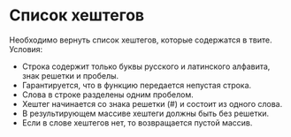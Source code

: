 <h1>Список хештегов</h1>
<p>Необходимо вернуть список хештегов, которые содержатся в твите. Условия:</p>
<ul>
    <li>Строка содержит только буквы русского и латинского алфавита, знак решетки и пробелы.</li>
    <li>Гарантируется, что в функцию передается непустая строка.</li>
    <li>Слова в строке разделены одним пробелом.</li>
    <li>Хештег начинается со знака решетки (#) и состоит из одного слова.</li>
    <li>В результирующем массиве хештеги должны быть без решетки.</li>
    <li>Если в слове хештегов нет, то возвращается пустой массив.</li>
</ul>